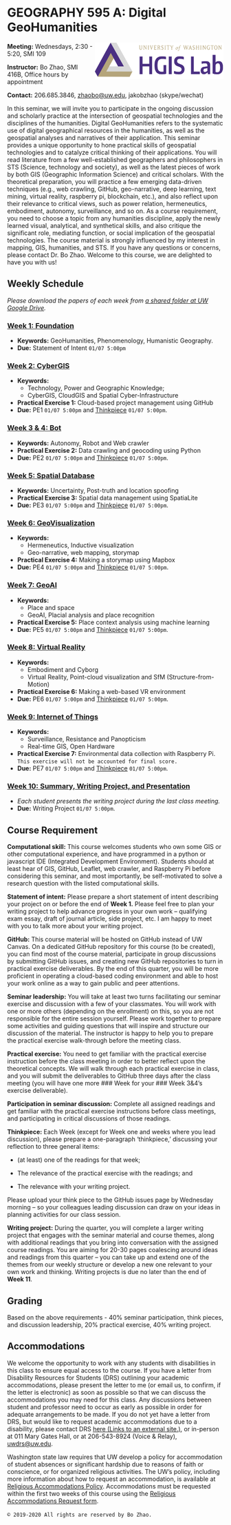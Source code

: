 # GEOGRAPHY 595 A: Digital GeoHumanities

<img src="res/logo.png" align="right" width="300px" /> **Meeting:** Wednesdays, 2:30 - 5:20, SMI 109

**Instructor:** Bo Zhao, SMI 416B, Office hours by appointment

**Contact:** 206.685.3846, zhaobo@uw.edu, jakobzhao (skype/wechat)

In this seminar, we will invite you to participate in the ongoing discussion and scholarly practice at the intersection of geospatial technologies and the disciplines of the humanities. Digital GeoHumanities refers to the systematic use of digital geographical resources in the humanities, as well as the geospatial analyses and narratives of their application. This seminar provides a unique opportunity to hone practical skills of geospatial technologies and to catalyze critical thinking of their applications. You will read literature from a few well-established geographers and philosophers in STS (Science, technology and society), as well as the latest pieces of work by both GIS (Geographic Information Science) and critical scholars. With the theoretical preparation, you will practice a few emerging data-driven techniques (e.g., web crawling, GitHub, geo-narrative, deep learning, text mining, virtual reality, raspberry pi, blockchain, etc.), and also reflect upon their relevance to critical views, such as power relation, hermeneutics, embodiment, autonomy, surveillance, and so on. As a course requirement, you need to choose a topic from any humanities discipline, apply the newly learned visual, analytical, and synthetical skills, and also critique the significant role, mediating function, or social implication of the geospatial technologies. The course material is strongly influenced by my interest in mapping, GIS, humanities, and STS. If you have any questions or concerns, please contact Dr. Bo Zhao. Welcome to this course, we are delighted to have you with us!


## Weekly Schedule

*Please download the papers of each week from [a shared folder at UW Google Drive](https://drive.google.com/drive/u/1/folders/1F1rVljPvChxc5DlJK3dzCuXXW34vvMIv).*

### [Week 1: Foundation](01_intro/readme.md)
- **Keywords:** GeoHumanities, Phenomenology, Humanistic Geography.
- **Due:** Statement of Intent `01/07 5:00pm`

### [Week 2: CyberGIS](02_cyber/readme.md)
- **Keywords:**
  - Technology, Power and Geographic Knowledge;
  - CyberGIS, CloudGIS and Spatial Cyber-Infrastructure
- **Practical Exercise 1:** Cloud-based project management using GitHub
- **Due:** PE1 `01/07 5:00pm` and [Thinkpiece](https://github.com/jakobzhao/geog595/issues/3) `01/07 5:00pm`.

### [Week 3 & 4: Bot](03_bot/readme.md)
- **Keywords:** Autonomy, Robot and Web crawler
- **Practical Exercise 2:** Data crawling and geocoding using Python
- **Due:** PE2 `01/07 5:00pm` and [Thinkpiece](https://github.com/jakobzhao/geog595/issues/4) `01/07 5:00pm`.

### [Week 5: Spatial Database](04_data/readme.md)
- **Keywords:** Uncertainty, Post-truth and location spoofing
- **Practical Exercise 3:** Spatial data management using SpatiaLite
- **Due:** PE3 `01/07 5:00pm` and [Thinkpiece](https://github.com/jakobzhao/geog595/issues/5) `01/07 5:00pm`.

### [Week 6: GeoVisualization](05_viz/readme.md)
- **Keywords:**
  - Hermeneutics, Inductive visualization
  - Geo-narrative, web mapping, storymap
- **Practical Exercise 4:** Making a storymap using Mapbox
- **Due:** PE4 `01/07 5:00pm` and [Thinkpiece](https://github.com/jakobzhao/geog595/issues/6) `01/07 5:00pm`.

### [Week 7: GeoAI](06_ai/readme.md)
- **Keywords:**
  - Place and space
  - GeoAI, Placial analysis and place recognition
- **Practical Exercise 5:** Place context analysis using machine learning
- **Due:** PE5 `01/07 5:00pm` and [Thinkpiece](https://github.com/jakobzhao/geog595/issues/7) `01/07 5:00pm`.

### [Week 8: Virtual Reality](07_vr/readme.md)
- **Keywords:**
  - Embodiment and Cyborg
  - Virtual Reality, Point-cloud visualization and SfM (Structure-from-Motion)
- **Practical Exercise 6:** Making a web-based VR environment
- **Due:** PE6 `01/07 5:00pm` and [Thinkpiece](https://github.com/jakobzhao/geog595/issues/8) `01/07 5:00pm`.

### [Week 9: Internet of Things](08_iot/readme.md)
- **Keywords:**
  - Surveillance, Resistance and Panopticism
  - Real-time GIS, Open Hardware
- **Practical Exercise 7:** Environmental data collection with Raspberry Pi. `This exercise will not be accounted for final score.`
- **Due:** PE7 `01/07 5:00pm` and [Thinkpiece](https://github.com/jakobzhao/geog595/issues/9) `01/07 5:00pm`.

### [Week 10: Summary, Writing Project, and Presentation](09_sum/readme.md)

- *Each student presents the writing project during the last class meeting.*
- **Due:** Writing Project `01/07 5:00pm`.

## Course Requirement

**Computational skill:** This course welcomes students who own some GIS or other computational experience, and have programmed in a python or javascript IDE (Integrated Development Environment). Students should at least hear of GIS, GitHub, Leaflet, web crawler, and Raspberry Pi before considering this seminar, and most importantly, be self-motivated to solve a research question with the listed computational skills.

**Statement of intent:** Please prepare a short statement of intent describing your project on or before the end of **Week 1.** Please feel free to plan your writing project to help advance progress in your own work – qualifying exam essay, draft of journal article, side project, etc. I am happy to meet with you to talk more about your writing project.

**GitHub:** This course material will be hosted on GitHub instead of UW Canvas. On a dedicated GitHub repository for this course (to be created), you can find most of the course material, participate in group discussions by submitting GitHub issues, and creating new GitHub repositories to turn in practical exercise deliverables. By the end of this quarter, you will be more proficient in operating a cloud-based coding environment and able to host your work online as a way to gain public and peer attentions.

**Seminar leadership:** You will take at least two turns facilitating our seminar exercise and discussion with a few of your classmates. You will work with one or more others (depending on the enrollment) on this, so you are not responsible for the entire session yourself. Please work together to prepare some activities and guiding questions that will inspire and structure our discussion of the material. The instructor is happy to help you to prepare the practical exercise walk-through before the meeting class.

**Practical exercise:** You need to get familiar with the practical exercise instruction before the class meeting in order to better reflect upon the theoretical concepts. We will walk through each practical exercise in class, and you will submit the deliverables to GitHub three days after the class meeting (you will have one more ### Week for your ### Week 3&4’s exercise deliverable).

**Participation in seminar discussion:** Complete all assigned readings and get familiar with the practical exercise instructions before class meetings, and participating in critical discussions of those readings.

**Thinkpiece:** Each Week (except for Week one and weeks where you lead discussion), please prepare a one-paragraph ‘thinkpiece,’ discussing your reflection to three general items:

- (at least) one of the readings for that week;

- The relevance of the practical exercise with the readings; and

- The relevance with your writing project.

Please upload your think piece to the GitHub issues page by Wednesday morning – so your colleagues leading discussion can draw on your ideas in planning activities for our class session.

**Writing project:** During the quarter, you will complete a larger writing project that engages with the seminar material and course themes, along with additional readings that you bring into conversation with the assigned course readings. You are aiming for 20-30 pages coalescing around ideas and readings from this quarter – you can take up and extend one of the themes from our weekly structure or develop a new one relevant to your own work and thinking. Writing projects is due no later than the end of **Week 11**.

## Grading

Based on the above requirements - 40% seminar participation, think pieces, and discussion leadership, 20% practical exercise, 40% writing project.

## Accommodations

We welcome the opportunity to work with any students with disabilities in this class to ensure equal access to the course. If you have a letter from Disability Resources for Students (DRS) outlining your academic accommodations, please present the letter to me (or email us, to confirm, if the letter is electronic) as soon as possible so that we can discuss the accommodations you may need for this class. Any discussions between student and professor need to occur as early as possible in order for adequate arrangements to be made. If you do not yet have a letter from DRS, but would like to request academic accommodations due to a disability, please contact DRS [here (Links to an external site.)](https://depts.washington.edu/uwdrs/), or in-person at 011 Mary Gates Hall, or at 206-543-8924 (Voice & Relay), [uwdrs@uw.edu](mailto:uwdrs@uw.edu).

Washington state law requires that UW develop a policy for accommodation of student absences or significant hardship due to reasons of faith or conscience, or for organized religious activities. The UW’s policy, including more information about how to request an accommodation, is available at [Religious Accommodations Policy](https://registrar.washington.edu/staffandfaculty/religious-accommodations-policy/). Accommodations must be requested within the first two weeks of this course using the [Religious Accommodations Request form](https://https:/registrar.washington.edu/students/religious-accommodations-request/).


`© 2019-2020 All rights are reserved by Bo Zhao.`

